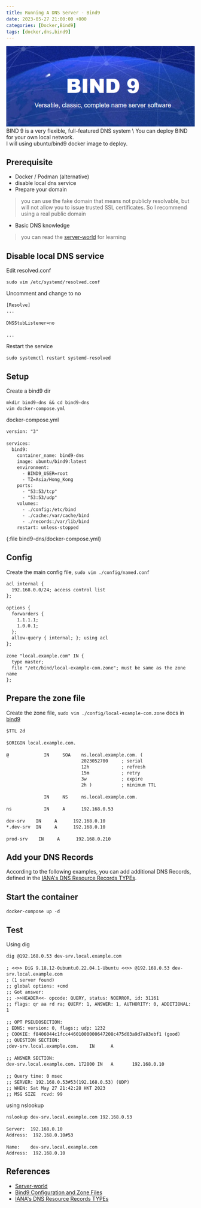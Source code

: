 ```yaml
---
title: Running A DNS Server - Bind9
date: 2023-05-27 21:00:00 +800
categories: [Docker,Bind9]
tags: [docker,dns,bind9]
---
```


![bind9](/assets/img/bind9.png)
BIND 9 is a very flexible, full-featured DNS system \ 
You can deploy BIND for your own local network. \
I will using ubuntu/bind9 docker image to deploy.

## Prerequisite
- Docker / Podman (alternative)
- disable local dns service 
- Prepare your domain
> you can use the fake domain that means not publicly resolvable, but will not allow you to issue trusted SSL certificates.
> So I recommend using a real public domain 
- Basic DNS knowledge 
> you can read the [server-world](https://www.server-world.info/en/note?os=Ubuntu_23.04&p=dns&f=1) for learning

## Disable local DNS service
Edit resolved.conf
```
sudo vim /etc/systemd/resolved.conf
```
Uncomment and change to no

```
[Resolve]
...

DNSStubListener=no

...
```

Restart the service
```
sudo systemctl restart systemd-resolved
```

## Setup
Create a bind9 dir
```
mkdir bind9-dns && cd bind9-dns
vim docker-compose.yml
```
docker-compose.yml
```
version: "3"

services:
  bind9:
    container_name: bind9-dns
    image: ubuntu/bind9:latest
    environment:
      - BIND9_USER=root
      - TZ=Asia/Hong_Kong
    ports:
      - "53:53/tcp"
      - "53:53/udp"
    volumes:
      - ./config:/etc/bind
      - ./cache:/var/cache/bind
      - ./records:/var/lib/bind
    restart: unless-stopped
```
{:file bind9-dns/docker-compose.yml}

## Config 
Create the main config file, `sudo vim ./config/named.conf`
```
acl internal {
  192.168.0.0/24; access control list
};

options {
  forwarders {
    1.1.1.1;
    1.0.0.1;
  };
  allow-query { internal; }; using acl
};

zone "local.example.com" IN {
  type master;
  file "/etc/bind/local-example-com.zone"; must be same as the zone name
};
```

## Prepare the zone file
Create the zone file, `sudo vim ./config/local-example-com.zone`
docs in [bind9](https://bind9.readthedocs.io/en/v9.18.15/chapter3.html#example-com-base-zone-file)
```
$TTL 2d

$ORIGIN local.example.com.

@             IN     SOA    ns.local.example.com. (
                            2023052700     ; serial
                            12h            ; refresh
                            15m            ; retry
                            3w             ; expire
                            2h )           ; minimum TTL

              IN     NS     ns.local.example.com.

ns            IN     A      192.168.0.53

dev-srv    IN     A      192.168.0.10
*.dev-srv  IN     A      192.168.0.10

prod-srv    IN     A      192.168.0.210

```
## Add your DNS Records
According to the following examples, you can add additional DNS Records, defined in the [IANA's DNS Resource Records TYPEs](https://www.iana.org/assignments/dns-parameters/dns-parameters.xhtml#dns-parameters-4).

## Start the container
```
docker-compose up -d
```

## Test
Using dig
```
dig @192.168.0.53 dev-srv.local.example.com

; <<>> DiG 9.18.12-0ubuntu0.22.04.1-Ubuntu <<>> @192.168.0.53 dev-srv.local.example.com
; (1 server found)
;; global options: +cmd
;; Got answer:
;; ->>HEADER<<- opcode: QUERY, status: NOERROR, id: 31161
;; flags: qr aa rd ra; QUERY: 1, ANSWER: 1, AUTHORITY: 0, ADDITIONAL: 1

;; OPT PSEUDOSECTION:
; EDNS: version: 0, flags:; udp: 1232
; COOKIE: f8406044c1fcc44601000000647208c475d03a9d7a83ebf1 (good)
;; QUESTION SECTION:
;dev-srv.local.example.com.    IN      A

;; ANSWER SECTION:
dev-srv.local.example.com. 172800 IN   A       192.168.0.10

;; Query time: 0 msec
;; SERVER: 192.168.0.53#53(192.168.0.53) (UDP)
;; WHEN: Sat May 27 21:42:28 HKT 2023
;; MSG SIZE  rcvd: 99
```

using nslookup
```
nslookup dev-srv.local.example.com 192.168.0.53

Server:  192.168.0.10
Address:  192.168.0.10#53

Name:    dev-srv.local.example.com
Address:  192.168.0.10
```
## References
- [Server-world](https://www.server-world.info/en/note?os=Ubuntu_23.04&p=dns&f=1)
- [Bind9 Configuration and Zone Files](https://bind9.readthedocs.io/en/v9_18_10/chapter3.html)
- [IANA's DNS Resource Records TYPEs](https://www.iana.org/assignments/dns-parameters/dns-parameters.xhtml#dns-parameters-4)

